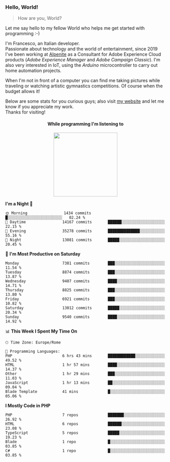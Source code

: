 ### Hello, World!

> How are you, World?

Let me say hello to my fellow World who helps me get started with programming :-)

I'm Francesco, an Italian developer.  
Passionate about technology and the world of entertainment, since 2019 I've been working at [Alpenite](https://www.alpenite.com) as a Consultant for Adobe Experience Cloud products (*Adobe Experience Manager* and *Adobe Campaign Classic*). I'm also very interested in IoT, using the *Arduino* microcontroller to carry out home automation projects.

When I'm not in front of a computer you can find me taking pictures while traveling or watching artistic gymnastics competitions. Of course when the budget allows it!

Below are some stats for you curious guys; also visit [my website](https://www.francescorega.eu) and let me know if you appreciate my work.  
Thanks for visiting!

<div align="center">
  <h4>While programming I'm listening to</h4>
  <a href="https://apps.francescorega.eu/now-playing/11147232609" target="_blank"><img src="https://apps.francescorega.eu/now-playing/11147232609" width="200"></a>
</div>

<!--START_SECTION:waka-->
**I'm a Night 🦉** 

```text
🌞 Morning                1434 commits        █░░░░░░░░░░░░░░░░░░░░░░░░   02.24 % 
🌆 Daytime                14167 commits       ██████░░░░░░░░░░░░░░░░░░░   22.15 % 
🌃 Evening                35278 commits       ██████████████░░░░░░░░░░░   55.16 % 
🌙 Night                  13081 commits       █████░░░░░░░░░░░░░░░░░░░░   20.45 % 
```
📅 **I'm Most Productive on Saturday** 

```text
Monday                   7381 commits        ███░░░░░░░░░░░░░░░░░░░░░░   11.54 % 
Tuesday                  8874 commits        ███░░░░░░░░░░░░░░░░░░░░░░   13.87 % 
Wednesday                9407 commits        ████░░░░░░░░░░░░░░░░░░░░░   14.71 % 
Thursday                 8825 commits        ███░░░░░░░░░░░░░░░░░░░░░░   13.80 % 
Friday                   6921 commits        ███░░░░░░░░░░░░░░░░░░░░░░   10.82 % 
Saturday                 13012 commits       █████░░░░░░░░░░░░░░░░░░░░   20.34 % 
Sunday                   9540 commits        ████░░░░░░░░░░░░░░░░░░░░░   14.92 % 
```


📊 **This Week I Spent My Time On** 

```text
🕑︎ Time Zone: Europe/Rome

💬 Programming Languages: 
PHP                      6 hrs 43 mins       ████████████░░░░░░░░░░░░░   49.52 % 
HTML                     1 hr 57 mins        ████░░░░░░░░░░░░░░░░░░░░░   14.37 % 
Other                    1 hr 29 mins        ███░░░░░░░░░░░░░░░░░░░░░░   11.03 % 
JavaScript               1 hr 13 mins        ██░░░░░░░░░░░░░░░░░░░░░░░   09.04 % 
Blade Template           41 mins             █░░░░░░░░░░░░░░░░░░░░░░░░   05.06 % 
```

**I Mostly Code in PHP** 

```text
PHP                      7 repos             ███████░░░░░░░░░░░░░░░░░░   26.92 % 
HTML                     6 repos             ██████░░░░░░░░░░░░░░░░░░░   23.08 % 
TypeScript               5 repos             █████░░░░░░░░░░░░░░░░░░░░   19.23 % 
Blade                    1 repo              █░░░░░░░░░░░░░░░░░░░░░░░░   03.85 % 
C#                       1 repo              █░░░░░░░░░░░░░░░░░░░░░░░░   03.85 % 
```




<!--END_SECTION:waka-->
